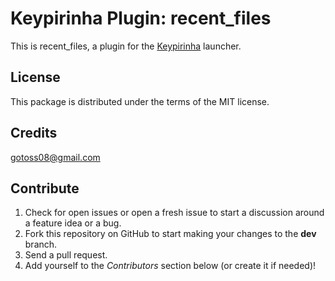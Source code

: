 # Keypirinha Plugin: recent_files

This is recent_files, a plugin for the
[Keypirinha](http://keypirinha.com) launcher.


## License

This package is distributed under the terms of the MIT license.


## Credits

gotoss08@gmail.com


## Contribute

1. Check for open issues or open a fresh issue to start a discussion around a
   feature idea or a bug.
2. Fork this repository on GitHub to start making your changes to the **dev**
   branch.
3. Send a pull request.
4. Add yourself to the *Contributors* section below (or create it if needed)!
